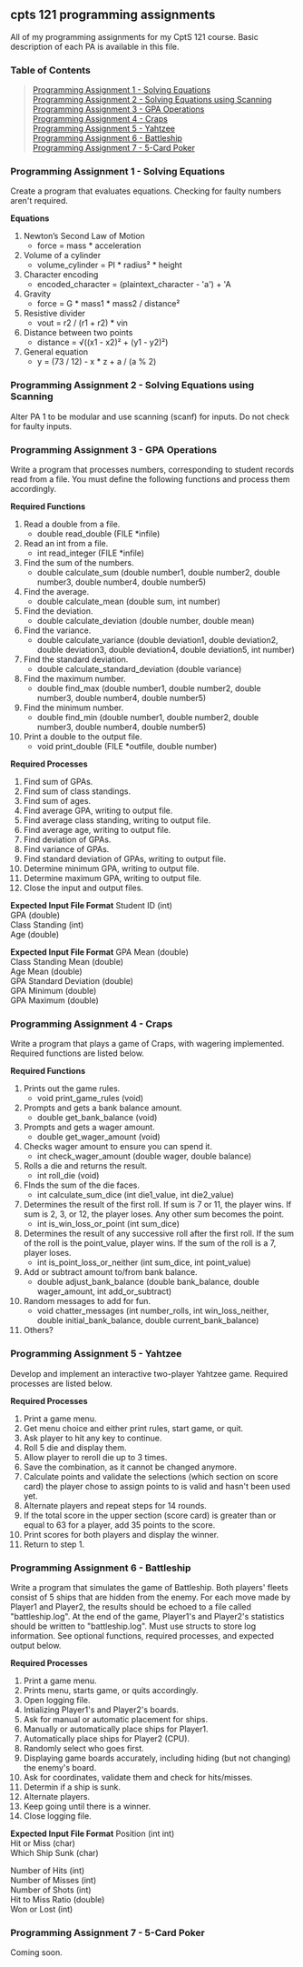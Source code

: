 ## cpts 121 programming assignments
All of my programming assignments for my CptS 121 course. Basic description of each PA is available in this file.

### Table of Contents
> [Programming Assignment 1 - Solving Equations](https://github.com/frozenpixel-games/cpts-121-programming-assignments/tree/main?tab=readme-ov-file#programming-assignment-1---solving-equations)<br>
> [Programming Assignment 2 - Solving Equations using Scanning](https://github.com/frozenpixel-games/cpts-121-programming-assignments/tree/main?tab=readme-ov-file#programming-assignment-2---solving-equations-using-scanning)<br>
> [Programming Assignment 3 - GPA Operations](https://github.com/frozenpixel-games/cpts-121-programming-assignments/tree/main?tab=readme-ov-file#programming-assignment-3---gpa-operations)<br>
> [Programming Assignment 4 - Craps](https://github.com/frozenpixel-games/cpts-121-programming-assignments/tree/main?tab=readme-ov-file#programming-assignment-4---craps)<br>
> [Programming Assignment 5 - Yahtzee](https://github.com/frozenpixel-games/cpts-121-programming-assignments/tree/main?tab=readme-ov-file#programming-assignment-5---yahtzee)<br>
> [Programming Assignment 6 - Battleship](https://github.com/frozenpixel-games/cpts-121-programming-assignments/tree/main?tab=readme-ov-file#programming-assignment-6---battleship)<br>
> [Programming Assignment 7 - 5-Card Poker](https://github.com/frozenpixel-games/cpts-121-programming-assignments/tree/main?tab=readme-ov-file#programming-assignment-7---5-card-poker)

### Programming Assignment 1 - Solving Equations
Create a program that evaluates equations. Checking for faulty numbers aren't required.

**Equations**
1. Newton’s Second Law of Motion
    - force = mass * acceleration
3. Volume of a cylinder
    - volume_cylinder = PI * radius² * height
5. Character encoding
    - encoded_character = (plaintext_character - 'a') + 'A
8. Gravity
    - force = G * mass1 * mass2 / distance²
10. Resistive divider
    - vout = r2 / (r1 + r2) * vin
12. Distance between two points
    - distance = √((x1 - x2)² + (y1 - y2)²)
14. General equation
    - y = (73 / 12) - x * z + a / (a % 2)

### Programming Assignment 2 - Solving Equations using Scanning
Alter PA 1 to be modular and use scanning (scanf) for inputs. Do not check for faulty inputs.

### Programming Assignment 3 - GPA Operations
Write a program that processes numbers, corresponding to student records read from a file. You must define the following functions and process them accordingly.

**Required Functions**
1. Read a double from a file.
    - double read_double (FILE *infile)
2. Read an int from a file.
    - int read_integer (FILE *infile)
3. Find the sum of the numbers.
    - double calculate_sum (double number1, double number2, double number3, double number4, double number5)
4. Find the average.
    - double calculate_mean (double sum, int number)
5. Find the deviation.
    - double calculate_deviation (double number, double mean)
6. Find the variance.
    - double calculate_variance (double deviation1, double deviation2, double deviation3, double deviation4, double deviation5, int number)
7. Find the standard deviation.
    - double calculate_standard_deviation (double variance)
8. Find the maximum number.
    - double find_max (double number1, double number2, double number3, double number4, double number5)
9. Find the minimum number.
    - double find_min (double number1, double number2, double number3, double number4, double number5)
10. Print a double to the output file.
    - void print_double (FILE *outfile, double number)

**Required Processes**
1. Find sum of GPAs.
2. Find sum of class standings.
3. Find sum of ages.
4. Find average GPA, writing to output file.
5. Find average class standing, writing to output file.
6. Find average age, writing to output file.
7. Find deviation of GPAs.
8. Find variance of GPAs.
9. Find standard deviation of GPAs, writing to output file.
10. Determine minimum GPA, writing to output file.
11. Determine maximum GPA, writing to output file.
12. Close the input and output files.

**Expected Input File Format**
Student ID (int)<br>
GPA (double)<br>
Class Standing (int)<br>
Age (double)

**Expected Input File Format**
GPA Mean (double)<br>
Class Standing Mean (double)<br>
Age Mean (double)<br>
GPA Standard Deviation (double)<br>
GPA Minimum (double)<br>
GPA Maximum (double)

### Programming Assignment 4 - Craps
Write a program that plays a game of Craps, with wagering implemented. Required functions are listed below.

**Required Functions**
1. Prints out the game rules.
    - void print_game_rules (void)
2. Prompts and gets a bank balance amount.
    - double get_bank_balance (void)
3. Prompts and gets a wager amount.
    - double get_wager_amount (void)
4. Checks wager amount to ensure you can spend it.
    - int check_wager_amount (double wager, double balance)
5. Rolls a die and returns the result.
    - int roll_die (void)
6. FInds the sum of the die faces.
    - int calculate_sum_dice (int die1_value, int die2_value)
7. Determines the result of the first roll. If sum is 7 or 11, the player wins. If sum is 2, 3, or 12, the player loses. Any other sum becomes the point.
    - int is_win_loss_or_point (int sum_dice)
8. Determines the result of any successive roll after the first roll. If the sum of the roll is the point_value, player wins. If the sum of the roll is a 7, player loses.
    - int is_point_loss_or_neither (int sum_dice, int point_value)
9. Add or subtract amount to/from bank balance.
    -  double adjust_bank_balance (double bank_balance, double wager_amount, int add_or_subtract)
10. Random messages to add for fun.
    - void chatter_messages (int number_rolls, int win_loss_neither, double initial_bank_balance, double current_bank_balance)
11. Others?

### Programming Assignment 5 - Yahtzee
Develop and implement an interactive two-player Yahtzee game. Required processes are listed below.

**Required Processes**
1. Print a game menu.
2. Get menu choice and either print rules, start game, or quit.
3. Ask player to hit any key to continue.
4. Roll 5 die and display them.
5. Allow player to reroll die up to 3 times.
6. Save the combination, as it cannot be changed anymore.
7. Calculate points and validate the selections (which section on score card) the player chose to assign points to is valid and hasn't been used yet.
8. Alternate players and repeat steps for 14 rounds.
9. If the total score in the upper section (score card) is greater than or equal to 63 for a player, add 35 points to the score.
10. Print scores for both players and display the winner.
11. Return to step 1.

### Programming Assignment 6 - Battleship
Write a program that simulates the game of Battleship. Both players' fleets consist of 5 ships that are hidden from the enemy. For each move made by Player1 and Player2, the results should be echoed to a file called "battleship.log". At the end of the game, Player1's and Player2's statistics should be written to "battleship.log". Must use structs to store log information. See optional functions, required processes, and expected output below.

**Required Processes**
1. Print a game menu.
2. Prints menu, starts game, or quits accordingly.
3. Open logging file.
4. Intializing Player1's and Player2's boards.
5. Ask for manual or automatic placement for ships.
6. Manually or automatically place ships for Player1.
7. Automatically place ships for Player2 (CPU).
8. Randomly select who goes first.
9. Displaying game boards accurately, including hiding (but not changing) the enemy's board.
10. Ask for coordinates, validate them and check for hits/misses.
11. Determin if a ship is sunk.
12. Alternate players.
13. Keep going until there is a winner.
14. Close logging file.

**Expected Input File Format**
Position (int int)<br>
Hit or Miss (char)<br>
Which Ship Sunk (char)

Number of Hits (int)<br>
Number of Misses (int)<br>
Number of Shots (int)<br>
Hit to Miss Ratio (double)<br>
Won or Lost (int)

### Programming Assignment 7 - 5-Card Poker
Coming soon.
